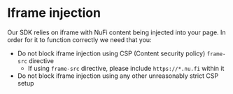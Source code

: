 # Iframe injection

Our SDK relies on iframe with NuFi content being injected into
your page. In order for it to function correctly we need that you:

* Do not block iframe injection using CSP (Content security policy) `frame-src` directive
  * If using `frame-src` directive, please include `https://*.nu.fi` within it
* Do not block iframe injection using any other unreasonably strict CSP setup

